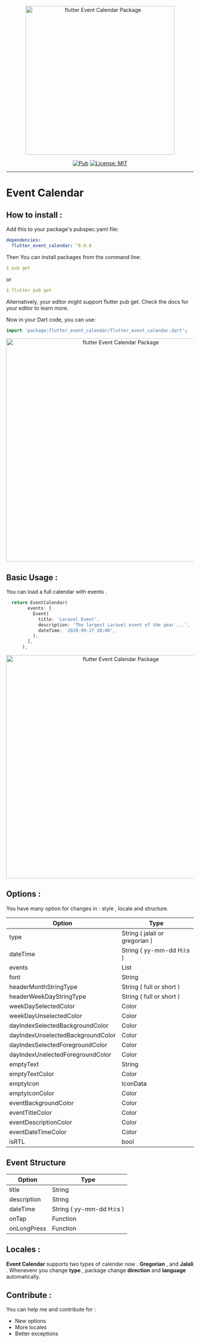 <p align="center">
<img src="https://raw.githubusercontent.com/novaday-co/flutter_event_calendar/master/assets/flutter_event_calendar.png" height="400" alt="flutter Event Calendar Package" />
</p>

<p align="center">
<a href="https://pub.dev/packages/flutter_event_calendar"><img src="https://img.shields.io/pub/v/flutter_event_calendar.svg" alt="Pub"></a>
<a href="https://opensource.org/licenses/MIT"><img src="https://img.shields.io/badge/license-MIT-purple.svg" alt="License: MIT"></a>
</p>


---


# Event Calendar

## How to install :

Add this to your package's pubspec.yaml file:

```yaml
dependencies:
  flutter_event_calendar: ^0.0.8
```

Then You can install packages from the command line:
```yaml
$ pub get
```

or

```yaml
$ flutter pub get
```

Alternatively, your editor might support flutter pub get. Check the docs for your editor to learn more.

Now in your Dart code, you can use:

```dart
import 'package:flutter_event_calendar/flutter_event_calendar.dart';
```
<p align="center">
<img src="https://raw.githubusercontent.com/novaday-co/flutter_event_calendar/master/assets/event_calendar_options.png" height="600" alt="flutter Event Calendar Package" />
<br></p>

## Basic Usage :

You can load a full calendar with events .

```dart
  return EventCalendar(
        events: [
          Event(
            title: 'Laravel Event',
            description: 'The largest Laravel event of the year ...',
            dateTime: '2020-09-27 20:00',
          ),
        ],
      ),
```


<p align="center">
<img src="https://raw.githubusercontent.com/novaday-co/flutter_event_calendar/master/assets/eventCalendar.gif" height="600" alt="flutter Event Calendar Package" />
<br></p>

## Options :

You have many option for changes in : style , locale and structure.


| Option       	| Type                         	|
|------------	|-------------------------------------	|
| type 	| String ( jalali or gregorian )	|
| dateTime 	| String ( yy-mm-dd H:i:s )	|
| events	 	| List<Event> 	|
| font	 	| String 	|
| headerMonthStringType	 	| String ( full or short ) 	|
| headerWeekDayStringType	 	| String ( full or short ) 	|
| weekDaySelectedColor	 	| Color 	|
| weekDayUnselectedColor	 	| Color 	|
| dayIndexSelectedBackgroundColor	 	| Color 	|
| dayIndexUnselectedBackgroundColor	 	| Color 	|
| dayIndexSelectedForegroundColor	 	| Color 	|
| dayIndexUnelectedForegroundColor	 	| Color	|
| emptyText	 	| String	|
| emptyTextColor	 	| Color	|
| emptyIcon	 	| IconData	|
| emptyIconColor	 	| Color	|
| eventBackgroundColor	 	| Color	|
| eventTitleColor	 	| Color	|
| eventDescriptionColor	 	| Color	|
| eventDateTimeColor	 	| Color	|
| isRTL	 	| bool	|


## Event Structure


| Option       	| Type                         	|
|------------	|-------------------------------------	|
| title 	| String	|
| description 	| String 	|
| dateTime	 	| String ( yy-mm-dd H:i:s ) 	|
| onTap	 	| Function 	|
| onLongPress	 	| Function 	|

## Locales :

**Event Calendar** supports two types of calendar now . **Gregorian** , and **Jalali** . Whenevenr you change **type** , package change **direction** and **language** automatically.


## Contribute :
You can help me and contribute for :
- New options
- More locales
- Better exceptions
